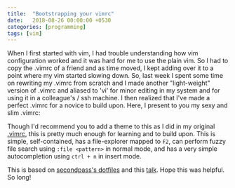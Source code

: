 ```yaml
---
title:  "Bootstrapping your vimrc"
date:   2018-08-26 00:00:00 +0530
categories: [programming]
tags: [vim]
---
```


When I first started with vim, I had trouble understanding how vim configuration worked 
and it was hard for me to use the plain vim. So I had to copy the .vimrc of a friend 
and as time moved, I kept adding over it to a point where my vim started 
slowing down. So, last week I spent some time on rewriting my .vimrc from scratch and I 
made another "light-weight" version of .vimrc and aliased to 'vi' for minor editing in 
my system and for using it in a colleague's / ssh machine. I then realized that I've made
a perfect .vimrc for a novice to build upon. Here, I present to you my sexy and slim .vimrc:

<script src="https://gist.github.com/AravindVasudev/42c4df8fba9ffb607b3bdff74b711ebe.js"></script>

Though I'd recommend you to add a theme to this as I did in my original [.vimrc](https://github.com/AravindVasudev/dotfiles/blob/master/virc),
this is pretty much enough for learning and to build upon. This is simple, self-contained, 
has a file-explorer mapped to `F2`, can perform fuzzy file search using `:file <pattern>` in 
normal mode, and has a very simple autocompletion using `ctrl + n` in insert mode.

This is based on [secondpass's dotfiles](https://github.com/secondspass/dotfiles/) and this [talk](https://www.youtube.com/watch?v=XA2WjJbmmoM).
Hope this was helpful. So long!